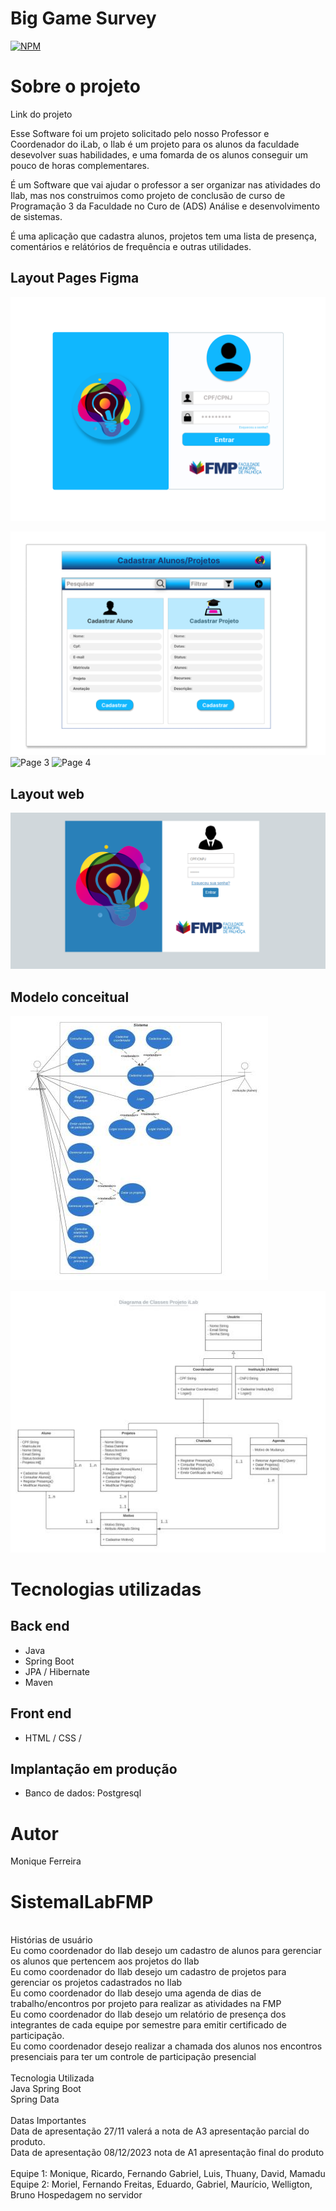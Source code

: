# Big Game Survey 
[![NPM](https://img.shields.io/npm/l/react)](https://github.com/MoniqueFerreira/Login-iLab/blob/main/LICENSE) 

# Sobre o projeto

Link do projeto

Esse Software foi um projeto solicitado pelo nosso Professor e Coordenador do iLab,
o Ilab é um projeto para os alunos da faculdade desevolver suas habilidades, e uma fomarda de os alunos conseguir um pouco de horas complementares.

É um Software que vai ajudar o professor a ser organizar nas atividades do Ilab, mas nos construimos como projeto de conclusão de curso de Programação 3 da Faculdade no Curo de (ADS) Análise e desenvolvimento de sistemas.

É uma aplicação que cadastra alunos, projetos tem uma lista de presença, comentários e relátórios de frequência e outras utilidades.


## Layout Pages Figma

![Page 1](https://github.com/MoniqueFerreira/Assets/blob/main/Login%20principal.png)

![Page 2](https://github.com/MoniqueFerreira/Assets/blob/main/Projetos.png)
![Page 3](https://github.com/MoniqueFerreira/Assets/blob/main/Formul%C3%A1rio%20de%20cadastro%20de%20Projetos.png) 
![Page 4](https://github.com/MoniqueFerreira/Assets/blob/main/Formul%C3%A1rio%20de%20cadastro%20de%20alunos%20(1).png)

## Layout web

![Web Login](https://github.com/MoniqueFerreira/Assets/blob/main/Tela-login-html.png)



## Modelo conceitual
![Modelo Conceitual](https://github.com/MoniqueFerreira/Assets/blob/main/Diagrama.jpeg)

![Modelo Conceitual-Diagrama de Classe](https://github.com/MoniqueFerreira/Assets/blob/main/Diagrama_Classes_Sistema_Ilab_1.jpeg)

# Tecnologias utilizadas
## Back end
- Java
- Spring Boot
- JPA / Hibernate
- Maven
## Front end
- HTML / CSS /

## Implantação em produção
- Banco de dados: Postgresql







# Autor

Monique Ferreira












# SistemaILabFMP


<br>Histórias de usuário 
<br>Eu como coordenador do Ilab desejo um cadastro de alunos para gerenciar os alunos que  pertencem aos projetos do Ilab 
<br>Eu como coordenador do Ilab desejo um cadastro de projetos para gerenciar os projetos  cadastrados no Ilab 
<br>Eu como coordenador do Ilab desejo uma agenda de dias de trabalho/encontros por projeto para realizar as atividades na FMP 
<br>Eu como coordenador do Ilab desejo um relatório de presença dos integrantes de cada equipe  por semestre para emitir certificado de participação. 
<br>Eu como coordenador desejo realizar a chamada dos alunos nos encontros presenciais para ter  um controle de participação presencial <br>
<br>Tecnologia Utilizada 
<br>Java Spring Boot 
<br>Spring Data 
<br><br>Datas Importantes 
<br>Data de apresentação 27/11 valerá a nota de A3 apresentação parcial do produto.
<br>Data de apresentação 08/12/2023 nota de A1 apresentação final do produto  
<br>Equipe 1: Monique, Ricardo, Fernando Gabriel, Luis, Thuany, David, Mamadu 
<br>Equipe 2: Moriel, Fernando Freitas, Eduardo, Gabriel, Maurício, Welligton, Bruno Hospedagem no servidor 
